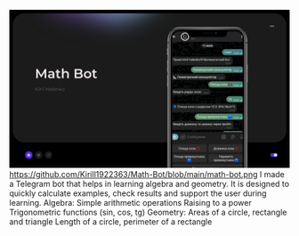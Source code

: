 ![Math Bot Preview](https://github.com/Kirill1922363/Math-Bot/blob/main/math-bot.png)
https://github.com/Kirill1922363/Math-Bot/blob/main/math-bot.png
I made a Telegram bot that helps in learning algebra and geometry. It is designed to quickly calculate examples, check results and support the user during learning.
Algebra:
Simple arithmetic operations
Raising to a power
Trigonometric functions (sin, cos, tg)
Geometry:
Areas of a circle, rectangle and triangle
Length of a circle, perimeter of a rectangle
